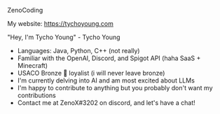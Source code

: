 ZenoCoding

My website: https://tychoyoung.com

"Hey, I'm Tycho Young" - Tycho Young

- Languages: Java, Python, C++ (not really)
- Familiar with the OpenAI, Discord, and Spigot API (haha SaaS + Minecraft)
- USACO Bronze 🥉 loyalist (i will never leave bronze)
- I'm currently delving into AI and am most excited about LLMs
- I'm happy to contribute to anything but you probably don't want my contributions
- Contact me at ZenoX#3202 on discord, and let's have a chat!
